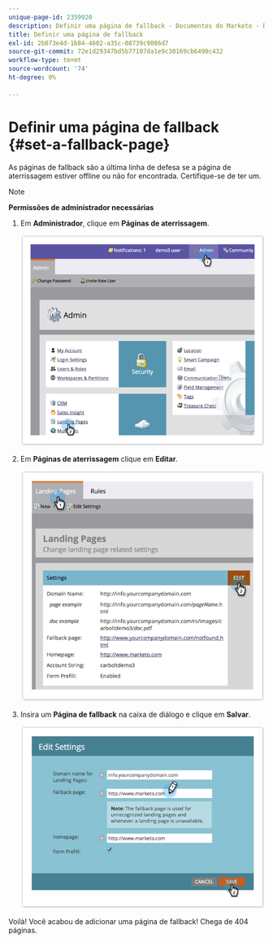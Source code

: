 ```yaml
---
unique-page-id: 2359920
description: Definir uma página de fallback - Documentos do Marketo - Documentação do produto
title: Definir uma página de fallback
exl-id: 2b073e4d-1b84-4602-a35c-08739c9086d7
source-git-commit: 72e1d29347bd5b77107da1e9c30169cb6490c432
workflow-type: tm+mt
source-wordcount: '74'
ht-degree: 0%

---
```


# Definir uma página de fallback {#set-a-fallback-page}

As páginas de fallback são a última linha de defesa se a página de aterrissagem estiver offline ou não for encontrada. Certifique-se de ter um.

>[!NOTE]
>
>**Permissões de administrador necessárias**

1. Em **Administrador**, clique em **Páginas de aterrissagem**.

   ![](assets/image2014-9-10-12-3a7-3a22.png)

1. Em **Páginas de aterrissagem** clique em **Editar**.

   ![](assets/image2014-9-10-12-3a7-3a5.png)

1. Insira um **Página de fallback** na caixa de diálogo e clique em **Salvar**.

   ![](assets/image2014-9-10-12-3a6-3a2.png)

Voilà! Você acabou de adicionar uma página de fallback! Chega de 404 páginas.
